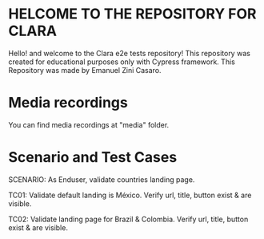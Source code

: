 # HELCOME TO THE REPOSITORY FOR CLARA

Hello! and welcome to the Clara e2e tests repository!
This repository was created for educational purposes only with Cypress framework.
This Repository was made by Emanuel Zini Casaro.

# Media recordings

You can find media recordings at "media" folder.

# Scenario and Test Cases

SCENARIO: As Enduser, validate countries landing page.

TC01: Validate default landing is México. Verify url, title, button exist & are visible.

TC02: Validate landing page for Brazil & Colombia. Verify url, title, button exist & are visible.
